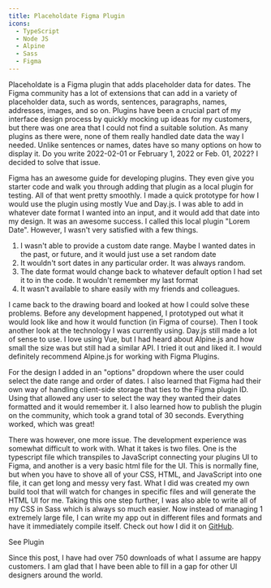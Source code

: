 ```yaml
---
title: Placeholdate Figma Plugin
icons: 
  - TypeScript
  - Node JS
  - Alpine
  - Sass
  - Figma
---
```


Placeholdate is a Figma plugin that adds placeholder data for dates. The Figma community has a lot of extensions that can add in a variety of placeholder data, such as words, sentences, paragraphs, names, addresses, images, and so on. Plugins have been a crucial part of my interface design process by quickly mocking up ideas for my customers, but there was one area that I could not find a suitable solution. As many plugins as there were, none of them really handled date data the way I needed. Unlike sentences or names, dates have so many options on how to display it. Do you write 2022-02-01 or February 1, 2022 or Feb. 01, 2022? I decided to solve that issue.

<content-img src="/img/projects/placeholdate/PlaceholdPlusDateEqPlaceholdate.png" alt="Placehold + Date = Placeholdate"></content-img>

Figma has an awesome guide for developing plugins. They even give you starter code and walk you through adding that plugin as a local plugin for testing. All of that went pretty smoothly. I made a quick prototype for how I would use the plugin using mostly Vue and Day.js. I was able to add in whatever date format I wanted into an input, and it would add that date into my design. It was an awesome success. I called this local plugin "Lorem Date". However, I wasn't very satisfied with a few things.

1. I wasn't able to provide a custom date range. Maybe I wanted dates in the past, or future, and it would just use a set random date
2. It wouldn't sort dates in any particular order. It was always random.
3. The date format would change back to whatever default option I had set it to in the code. It wouldn't remember my last format
4. It wasn't available to share easily with my friends and colleagues. 

I came back to the drawing board and looked at how I could solve these problems. Before any development happened, I prototyped out what it would look like and how it would function (in Figma of course). Then I took another look at the technology I was currently using. Day.js still made a lot of sense to use. I love using Vue, but I had heard about Alpine.js and how small the size was but still had a similar API. I tried it out and liked it. I would definitely recommend Alpine.js for working with Figma Plugins.

<content-img src="/img/projects/placeholdate/placeholdate-sketch.png" alt="Sketch of the plugin"></content-img>

For the design I added in an "options" dropdown where the user could select the date range and order of dates. I also learned that Figma had their own way of handling client-side storage that ties to the Figma plugin ID. Using that allowed any user to select the way they wanted their dates formatted and it would remember it. I also learned how to publish the plugin on the community, which took a grand total of 30 seconds. Everything worked, which was great! 

<content-img src="/img/projects/placeholdate/placeholdate-in-action.png" alt="Placeholdate Plugin in action"></content-img>

There was however, one more issue. The development experience was somewhat difficult to work with. What it takes is two files. One is the typescript file which transpiles to JavaScript connecting your plugins UI to Figma, and another is a very basic html file for the UI. This is normally fine, but when you have to shove all of your CSS, HTML, and JavaScript into one file, it can get long and messy very fast. What I did was created my own build tool that will watch for changes in specific files and will generate the HTML UI for me. Taking this one step further, I was also able to write all of my CSS in Sass which is always so much easier. Now instead of managing 1 extremely large file, I can write my app out in different files and formats and have it immediately compile itself. Check out how I did it on [GitHub](https://github.com/ngblaylock/figma-placeholdate).

<content-img src="/img/projects/placeholdate/placeholdate-screenshot.png" alt="Placeholdate Plugin screenshot"></content-img>

<content-btn href="https://www.figma.com/community/plugin/1098444899707858859/Placeholdate">See Plugin</content-btn>

Since this post, I have had over 750 downloads of what I assume are happy customers. I am glad that I have been able to fill in a gap for other UI designers around the world.